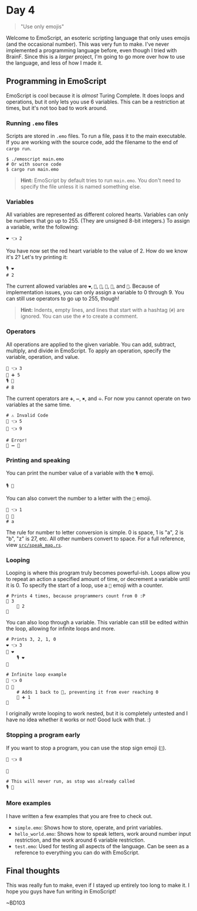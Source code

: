 # Day 4

> "Use only emojis"

Welcome to EmoScript, an esoteric scripting language that only uses emojis (and the occasional number). This was very fun to make. I've never implemented a programming language before, even though I tried with BrainF. Since this is a _larger_ project, I'm going to go more over how to use the language, and less of how I made it.

## Programming in EmoScript

EmoScript is cool because it is _almost_ Turing Complete. It does loops and operations, but it only lets you use 6 variables. This can be a restriction at times, but it's not too bad to work around.

### Running `.emo` files

Scripts are stored in `.emo` files. To run a file, pass it to the main executable. If you are working with the source code, add the filename to the end of `cargo run`.

```shell
$ ./emoscript main.emo
# Or with source code
$ cargo run main.emo
```

> **Hint:** EmoScript by default tries to run `main.emo`. You don't need to specify the file unless it is named something else.

### Variables

All variables are represented as different colored hearts. Variables can only be numbers that go up to 255. (They are unsigned 8-bit integers.) To assign a variable, write the following:

```
❤️ 👈 2
```

You have now set the red heart variable to the value of 2. How do we know it's 2? Let's try printing it:

```
🎙 ❤️
# 2
```

The current allowed variables are `❤️`, `🧡`, `💛`, `💚`, `💙`, and `💜`. Because of implementation issues, you can only assign a variable to 0 through 9. You can still use operators to go up to 255, though!

> **Hint:** Indents, empty lines, and lines that start with a hashtag (`#`) are ignored. You can use the `#` to create a comment.

### Operators

All operations are applied to the given variable. You can add, subtract, multiply, and divide in EmoScript. To apply an operation, specify the variable, operation, and value.

```
💜 👈 3
💜 ➕ 5
🎙 💜
# 8
```

The current operators are `➕`, `➖`, `✖️`, and `➗`. For now you cannot operate on two variables at the same time.

```
# ⚠️ Invalid Code
💛 👈 5
💚 👈 9

# Error!
💚 ➖ 💛
```

### Printing and speaking

You can print the number value of a variable with the `🎙` emoji.

```
🎙 💙
```

You can also convert the number to a letter with the `📢` emoji.

```
💙 👈 1
📢 💙
# a
```

The rule for number to letter conversion is simple. 0 is space, 1 is "a", 2 is "b", "z" is 27, etc. All other numbers convert to space. For a full reference, view [`src/speak_map.rs`](src/speak_map.rs).

### Looping

Looping is where this program truly becomes powerful-ish. Loops allow you to repeat an action a specified amount of time, or decrement a variable until it is 0. To specify the start of a loop, use a `🗿` emoji with a counter.

```
# Prints 4 times, because programmers count from 0 :P
🗿 3
    📢 2
🗿
```

You can also loop through a variable. This variable can still be edited within the loop, allowing for infinite loops and more.

```
# Prints 3, 2, 1, 0
❤️ 👈 3
🗿 ❤️
    🎙 ❤️
🗿
```

```
# Infinite loop example
🧡 👈 0
🗿 🧡
    # Adds 1 back to 🧡, preventing it from ever reaching 0
    🧡 ➕ 1
🗿
```

I originally wrote looping to work nested, but it is completely untested and I have no idea whether it works or not! Good luck with that. :)

### Stopping a program early

If you want to stop a program, you can use the stop sign emoji (`🛑`).

```
💛 👈 8

🛑

# This will never run, as stop was already called
🎙 💛
```

### More examples

I have written a few examples that you are free to check out.

- `simple.emo`: Shows how to store, operate, and print variables.
- `hello_world.emo`: Shows how to speak letters, work around number input restriction, and the work around 6 variable restriction.
- `test.emo`: Used for testing all aspects of the language. Can be seen as a reference to everything you can do with EmoScript.

## Final thoughts

This was really fun to make, even if I stayed up entirely too long to make it. I hope you guys have fun writing in EmoScript!

~BD103
